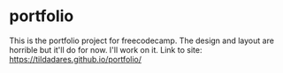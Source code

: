 # portfolio
This is the portfolio project for freecodecamp. The design and layout are horrible but it'll do for now.
 I'll work on it.
 Link to site:
 https://tildadares.github.io/portfolio/
